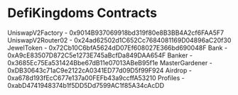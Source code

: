 # DefiKingdoms Contracts


UniswapV2Factory - 0x9014B937069918bd319f80e8B3BB4A2cf6FAA5F7
UniswapV2Router02 - 0x24ad62502d1C652Cc7684081169D04896aC20f30
JewelToken - 0x72Cb10C6bfA5624dD07Ef608027E366bd690048F
Bank - 0xA9cE83507D872C5e1273E745aBcfDa849DAA654F
Banker - 0x3685Ec75Ea531424Bbe67dB11e07013ABeB95f1e
MasterGardener - 0xDB30643c71aC9e2122cA0341ED77d09D5f99F924
Airdrop - 0xa678d193fEcC677e137a00FEFb43a9ccffA53210
Profiles - 0xabD4741948374b1f5DD5Dd7599AC1f85A34cAcDD




